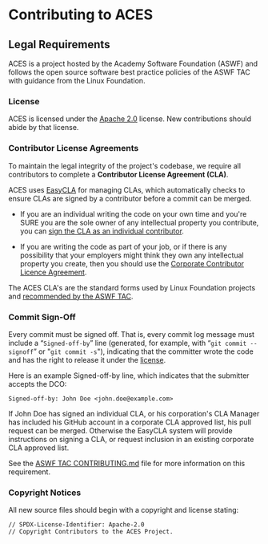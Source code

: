 <!-- SPDX-License-Identifier: Apache-2.0 -->
<!-- Copyright Contributors to the ACES Project. -->

# Contributing to ACES

## Legal Requirements

ACES is a project hosted by the Academy Software Foundation (ASWF) and follows
the open source software best practice policies of the ASWF TAC with guidance
from the Linux Foundation.

### License

ACES is licensed under the [Apache 2.0](./LICENSE) license. New contributions
should abide by that license. 

### Contributor License Agreements

To maintain the legal integrity of the project's codebase, we require all
contributors to complete a **Contributor License Agreement (CLA)**.

ACES uses [EasyCLA](https://lfx.linuxfoundation.org/tools/easycla) for managing
CLAs, which automatically checks to ensure CLAs are signed by a contributor
before a commit can be merged.

* If you are an individual writing the code on your own time and you're SURE you
  are the sole owner of any intellectual property you contribute, you can [sign
  the CLA as an individual
  contributor](https://docs.linuxfoundation.org/lfx/easycla/contributors/individual-contributor).

* If you are writing the code as part of your job, or if there is any
  possibility that your employers might think they own any intellectual property
  you create, then you should use the [Corporate Contributor Licence
  Agreement](https://docs.linuxfoundation.org/lfx/easycla/contributors/corporate-contributor).

The ACES CLA's are the standard forms used by Linux Foundation projects and
[recommended by the ASWF
TAC](https://github.com/AcademySoftwareFoundation/tac/blob/main/process/contributing.md#contributor-license-agreement-cla).

### Commit Sign-Off

Every commit must be signed off. That is, every commit log message must include
a “`Signed-off-by`” line (generated, for example, with “`git commit --signoff`”
or "`git commit -s`"), indicating that the committer wrote the code and has the
right to release it under the [license](LICENSE).

Here is an example Signed-off-by line, which indicates that the submitter
accepts the DCO:

`Signed-off-by: John Doe <john.doe@example.com>`

If John Doe has signed an individual CLA, or his corporation's CLA Manager has
included his GitHub account in a corporate CLA approved list, his pull request
can be merged. Otherwise the EasyCLA system will provide instructions on signing
a CLA, or request inclusion in an existing corporate CLA approved list.

See the [ASWF TAC
CONTRIBUTING.md](https://github.com/AcademySoftwareFoundation/tac/blob/main/process/contributing.md#contribution-sign-off)
file for more information on this requirement.

### Copyright Notices

All new source files should begin with a copyright and license stating:

    // SPDX-License-Identifier: Apache-2.0
    // Copyright Contributors to the ACES Project.